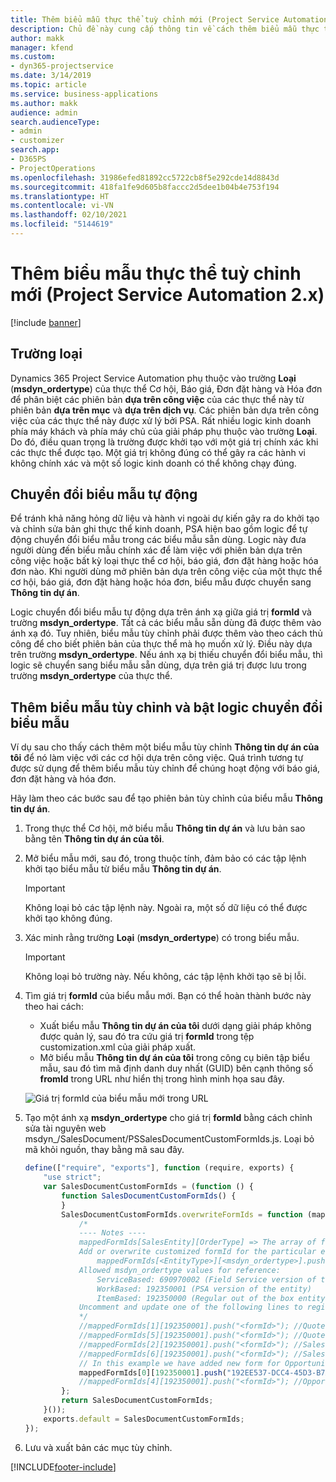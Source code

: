 ```yaml
---
title: Thêm biểu mẫu thực thể tuỳ chỉnh mới (Project Service Automation 2.x)
description: Chủ đề này cung cấp thông tin về cách thêm biểu mẫu thực thể tùy chỉnh cho cơ hội, báo giá, đơn đặt hàng hoặc hóa đơn trong Dynamics 365 Project Service Automation 2.x.
author: makk
manager: kfend
ms.custom:
- dyn365-projectservice
ms.date: 3/14/2019
ms.topic: article
ms.service: business-applications
ms.author: makk
audience: admin
search.audienceType:
- admin
- customizer
search.app:
- D365PS
- ProjectOperations
ms.openlocfilehash: 31986efed81892cc5722cb8f5e292cde14d8843d
ms.sourcegitcommit: 418fa1fe9d605b8faccc2d5dee1b04b4e753f194
ms.translationtype: HT
ms.contentlocale: vi-VN
ms.lasthandoff: 02/10/2021
ms.locfileid: "5144619"
---
```

# <a name="add-new-custom-entity-forms-project-service-automation-2x"></a>Thêm biểu mẫu thực thể tuỳ chỉnh mới (Project Service Automation 2.x)

[!include [banner](../../includes/psa-now-project-operations.md)]

## <a name="type-field"></a>Trường loại 

Dynamics 365 Project Service Automation phụ thuộc vào trường **Loại** (**msdyn\_ordertype**) của thực thể Cơ hội, Báo giá, Đơn đặt hàng và Hóa đơn để phân biệt các phiên bản **dựa trên công việc** của các thực thể này từ phiên bản **dựa trên mục** và **dựa trên dịch vụ**. Các phiên bản dựa trên công việc của các thực thể này được xử lý bởi PSA. Rất nhiều logic kinh doanh phía máy khách và phía máy chủ của giải pháp phụ thuộc vào trường **Loại**. Do đó, điều quan trọng là trường được khởi tạo với một giá trị chính xác khi các thực thể được tạo. Một giá trị không đúng có thể gây ra các hành vi không chính xác và một số logic kinh doanh có thể không chạy đúng.

## <a name="automatic-form-switching"></a>Chuyển đổi biểu mẫu tự động

Để tránh khả năng hỏng dữ liệu và hành vi ngoài dự kiến gây ra do khởi tạo và chỉnh sửa bản ghi thực thể kinh doanh, PSA hiện bao gồm logic để tự động chuyển đổi biểu mẫu trong các biểu mẫu sẵn dùng. Logic này đưa người dùng đến biểu mẫu chính xác để làm việc với phiên bản dựa trên công việc hoặc bất kỳ loại thực thể cơ hội, báo giá, đơn đặt hàng hoặc hóa đơn nào. Khi người dùng mở phiên bản dựa trên công việc của một thực thể cơ hội, báo giá, đơn đặt hàng hoặc hóa đơn, biểu mẫu được chuyển sang **Thông tin dự án**.

Logic chuyển đổi biểu mẫu tự động dựa trên ánh xạ giữa giá trị **formId** và trường **msdyn\_ordertype**. Tất cả các biểu mẫu sẵn dùng đã được thêm vào ánh xạ đó. Tuy nhiên, biểu mẫu tùy chỉnh phải được thêm vào theo cách thủ công để cho biết phiên bản của thực thể mà họ muốn xử lý. Điều này dựa trên trường **msdyn\_ordertype**. Nếu ánh xạ bị thiếu chuyển đổi biểu mẫu, thì logic sẽ chuyển sang biểu mẫu sẵn dùng, dựa trên giá trị được lưu trong trường **msdyn\_ordertype** của thực thể.

## <a name="add-custom-forms-and-turn-on-the-form-switching-logic"></a>Thêm biểu mẫu tùy chỉnh và bật logic chuyển đổi biểu mẫu

Ví dụ sau cho thấy cách thêm một biểu mẫu tùy chỉnh **Thông tin dự án của tôi** để nó làm việc với các cơ hội dựa trên công việc. Quá trình tương tự được sử dụng để thêm biểu mẫu tùy chỉnh để chúng hoạt động với báo giá, đơn đặt hàng và hóa đơn.

Hãy làm theo các bước sau để tạo phiên bản tùy chỉnh của biểu mẫu **Thông tin dự án**.

1. Trong thực thể Cơ hội, mở biểu mẫu **Thông tin dự án** và lưu bản sao bằng tên **Thông tin dự án của tôi**.
2. Mở biểu mẫu mới, sau đó, trong thuộc tính, đảm bảo có các tập lệnh khởi tạo biểu mẫu từ biểu mẫu **Thông tin dự án**. 

    > [!IMPORTANT]
    > Không loại bỏ các tập lệnh này. Ngoài ra, một số dữ liệu có thể được khởi tạo không đúng.

3. Xác minh rằng trường **Loại** (**msdyn\_ordertype**) có trong biểu mẫu. 

    > [!IMPORTANT]
    > Không loại bỏ trường này. Nếu không, các tập lệnh khởi tạo sẽ bị lỗi.

4. Tìm giá trị **formId** của biểu mẫu mới. Bạn có thể hoàn thành bước này theo hai cách:

    - Xuất biểu mẫu **Thông tin dự án của tôi** dưới dạng giải pháp không được quản lý, sau đó tra cứu giá trị **formId** trong tệp customization.xml của giải pháp xuất.
    - Mở biểu mẫu **Thông tin dự án của tôi** trong công cụ biên tập biểu mẫu, sau đó tìm mã định danh duy nhất (GUID) bên cạnh thông số **fromId** trong URL như hiển thị trong hình minh họa sau đây.

    ![Giá trị formId của biểu mẫu mới trong URL](media/how-to-add-custom-forms-in-v2.0.png)

5. Tạo một ánh xạ **msdyn\_ordertype** cho giá trị **formId** bằng cách chỉnh sửa tài nguyên web msdyn\_/SalesDocument/PSSalesDocumentCustomFormIds.js. Loại bỏ mã khỏi nguồn, thay bằng mã sau đây.

    ```javascript
    define(["require", "exports"], function (require, exports) {
        "use strict";
        var SalesDocumentCustomFormIds = (function () {
            function SalesDocumentCustomFormIds() {
            }
            SalesDocumentCustomFormIds.overwriteFormIds = function (mappedFormIds) {
                /*
                ---- Notes ----
                mappedFormIds[SalesEntity][OrderType] => The array of forms IDs that support particular entity and order type
                Add or overwrite customized formId for the particular entity and order type by calling:
                    mappedFormIds[<EntityType>][<msdyn_ordertype>].push("<formId>");
                Allowed msdyn_ordertype values for reference:
                    ServiceBased: 690970002 (Field Service version of the entity)
                    WorkBased: 192350001 (PSA version of the entity)
                    ItemBased: 192350000 (Regular out of the box entity)
                Uncomment and update one of the following lines to register custom PSA form for required entity:
                */      
                //mappedFormIds[1][192350001].push("<formId>"); //Quote
                //mappedFormIds[5][192350001].push("<formId>"); //Quote Line
                //mappedFormIds[2][192350001].push("<formId>"); //Sales Order
                //mappedFormIds[6][192350001].push("<formId>"); //Sales Order Line
                // In this example we have added new form for Opportunity
                mappedFormIds[0][192350001].push("192EE537-DCC4-45D3-B7AF-EA694B9113D2"); //Opportunity
                //mappedFormIds[4][192350001].push("<formId>"); //Opportunity Line
            };
            return SalesDocumentCustomFormIds;
        }());
        exports.default = SalesDocumentCustomFormIds;
    });
    ```

6. Lưu và xuất bản các mục tùy chỉnh.


[!INCLUDE[footer-include](../../includes/footer-banner.md)]